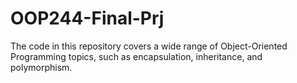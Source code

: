 # OOP244-Final-Prj
The code in this repository covers a wide range of Object-Oriented Programming topics, such as encapsulation, inheritance, and polymorphism.
